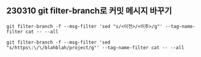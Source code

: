 ## 230310 git filter-branch로 커밋 메시지 바꾸기

```shell
git filter-branch -f --msg-filter 'sed "s/<이전>/<이후>/g"' --tag-name-filter cat -- --all

git filter-branch -f --msg-filter 'sed "s/https\:\/\/blahblah/project/g"' --tag-name-filter cat -- --all
```
